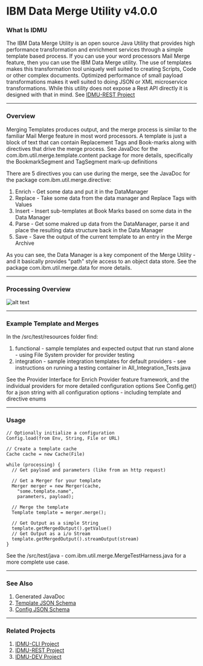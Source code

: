 # IBM Data Merge Utility v4.0.0

### What Is IDMU
The IBM Data Merge Utility is an open source Java Utility that provides high performance transformation and enrichment services through a simple template based process. If you can use your word processors Mail Merge feature, then you can use the IBM Data Merge utility. The use of templates makes this transformation tool uniquely well suited to creating Scripts, Code or other complex documents. Optimized performance of small payload transformations makes it well suited to doing JSON or XML microservice transformations. While this utility does not expose a Rest API directly it is designed with that in mind. See [IDMU-REST Project](https://github.com/FlatBallFlyer/IBM-Data-Merge-Utility-REST)  

---

### Overview
Merging Templates produces output, and the merge process is similar to the familiar Mail Merge feature in most word processors. 
A template is just a block of text that can contain Replacement Tags and Book-marks along with directives that drive the merge process.
See JavaDoc for the com.ibm.util.merge.template.content package for more details, specifically the BookmarkSegment and TagSegment mark-up definitions

There are 5 directives you can use during the merge, see the JavaDoc for the package com.ibm.util.merge.directive:
1. Enrich - Get some data and put it in the DataManager
1. Replace - Take some data from the data manager and Replace Tags with Values
1. Insert - Insert sub-templates at Book Marks based on some data in the Data Manager
1. Parse - Get some makred up data from the DataManager, parse it and place the resulting data structure back in the Data Manager
1. Save - Save the output of the current template to an entry in the Merge Archive

As you can see, the Data Manager is a key component of the Merge Utility - and it basically provides "path" style access to an object data store. See the package com.ibm.util.merge.data for more details.

---

### Processing Overview
![alt text](http://flatballflyer.github.io/IBM-Data-Merge-Utility/WebContent/images/overview.png "Logo Title Text 1")

---

### Example Template and Merges
In the /src/test/resources folder find:
1. functional - sample templates and expected output that run stand alone - using File System provider for provider testing
1. integration - sample integration templates for default providers - see instructions on running a testing container in All_Integration_Tests.java

See the Provider Interface for Enrich Provider feature framework, and the individual providers for more detailed configuration options
See Config.get() for a json string with all configuration options - including template and directive enums

---

### Usage
```
// Optionally initialize a configuration
Config.load(from Env, String, File or URL)
	
// Create a template cache
Cache cache = new Cache(File) 

while (processing) {
  // Get payload and parameters (like from an http request)
  
  // Get a Merger for your template
  Merger merger = new Merger(cache, 
  	"some.template.name", 
  	parameters, payload);
	  
  // Merge the template 
  Template template = merger.merge();
 
  // Get Output as a simple String
  template.getMergedOutput().getValue()
  // Get Output as a i/o Stream
  template.getMergedOutput().streamOutput(stream)
}
```

See the /src/test/java - com.ibm.util.merge.MergeTestHarness.java for a more complete use case.

---

### See Also
1. Generated JavaDoc
1. [Template JSON Schema](http://flatballflyer.github.io/IBM-Data-Merge-Utility/schema.template.json)
1. [Config JSON Schema](http://flatballflyer.github.io/IBM-Data-Merge-Utility/schema.config.json)

---

### Related Projects
1. [IDMU-CLI Project](https://github.com/FlatBallFlyer/IBM-Data-Merge-Utility-CLI)
1. [IDMU-REST Project](https://github.com/FlatBallFlyer/IBM-Data-Merge-Utility-REST)
1. [IDMU-DEV Project](https://github.com/FlatBallFlyer/IBM-Data-Merge-Utility-DEV)
  

